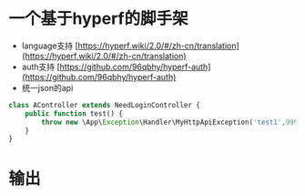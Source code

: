 # 一个基于hyperf的脚手架

* language支持 [https://hyperf.wiki/2.0/#/zh-cn/translation](https://hyperf.wiki/2.0/#/zh-cn/translation)
* auth支持 [https://github.com/96qbhy/hyperf-auth](https://github.com/96qbhy/hyperf-auth)
* 统一json的api

```php
class AController extends NeedLoginController {
    public function test() {
        throw new \App\Exception\Handler\MyHttpApiException('test1',999);
    }
}
```

# 输出
```json

```
